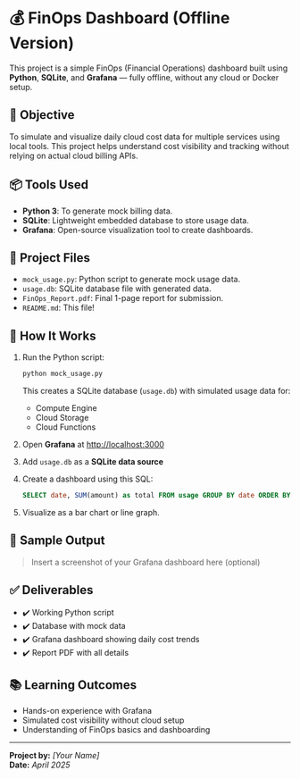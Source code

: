 
# 💰 FinOps Dashboard (Offline Version)

This project is a simple FinOps (Financial Operations) dashboard built using **Python**, **SQLite**, and **Grafana** — fully offline, without any cloud or Docker setup.

## 🧠 Objective

To simulate and visualize daily cloud cost data for multiple services using local tools. This project helps understand cost visibility and tracking without relying on actual cloud billing APIs.

## 📦 Tools Used

- **Python 3**: To generate mock billing data.
- **SQLite**: Lightweight embedded database to store usage data.
- **Grafana**: Open-source visualization tool to create dashboards.

## 📁 Project Files

- `mock_usage.py`: Python script to generate mock usage data.
- `usage.db`: SQLite database file with generated data.
- `FinOps_Report.pdf`: Final 1-page report for submission.
- `README.md`: This file!

## 🧪 How It Works

1. Run the Python script:
   ```bash
   python mock_usage.py
   ```
   This creates a SQLite database (`usage.db`) with simulated usage data for:
   - Compute Engine
   - Cloud Storage
   - Cloud Functions

2. Open **Grafana** at [http://localhost:3000](http://localhost:3000)
3. Add `usage.db` as a **SQLite data source**
4. Create a dashboard using this SQL:
   ```sql
   SELECT date, SUM(amount) as total FROM usage GROUP BY date ORDER BY date;
   ```
5. Visualize as a bar chart or line graph.

## 📸 Sample Output

> Insert a screenshot of your Grafana dashboard here (optional)

## ✅ Deliverables

- ✔️ Working Python script
- ✔️ Database with mock data
- ✔️ Grafana dashboard showing daily cost trends
- ✔️ Report PDF with all details

## 📚 Learning Outcomes

- Hands-on experience with Grafana
- Simulated cost visibility without cloud setup
- Understanding of FinOps basics and dashboarding

---

**Project by:** *[Your Name]*  
**Date:** *April 2025*
